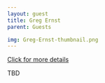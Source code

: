 ```yaml
---
layout: guest
title: Greg Ernst
parent: Guests

img: Greg-Ernst-thumbnail.png
---
```




<div class="badge-base LI-profile-badge" data-locale="en_US" data-size="medium" data-theme="light" data-type="VERTICAL" data-vanity="gregernsttechnologysales" data-version="v1"><a class="badge-base__link LI-simple-link" href="https://www.linkedin.com/in/gregernsttechnologysales?trk=profile-badge">Click for more details</a></div>


TBD
